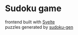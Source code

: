 #  Sudoku game

frontend built with [Svelte](https://svelte.dev/)  
puzzles generated by [sudoku-gen](https://github.com/petewritescode/sudoku-gen)  